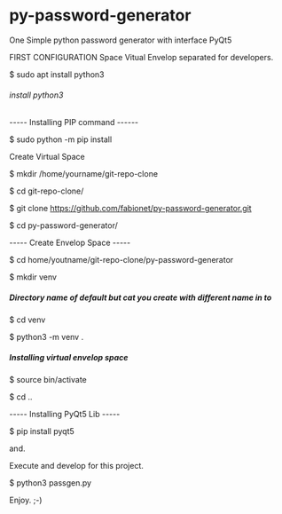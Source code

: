 # py-password-generator
One Simple python password generator with interface PyQt5


FIRST CONFIGURATION Space Vitual Envelop separated for developers.

$ sudo apt install python3     

###### install python3

----- Installing PIP command ------

$ sudo python -m pip install

Create Virtual Space

$ mkdir /home/yourname/git-repo-clone

$ cd git-repo-clone/

$ git clone https://github.com/fabionet/py-password-generator.git

$ cd py-password-generator/

----- Create Envelop Space -----

$ cd home/youtname/git-repo-clone/py-password-generator

$ mkdir venv                                               
##### Directory name of default but cat you create with different name in to

$ cd venv

$ python3 -m venv .                                       
##### Installing virtual envelop space

$ source bin/activate

$ cd ..

----- Installing PyQt5 Lib -----

$ pip install pyqt5

and.

Execute and develop for this project.

$ python3 passgen.py

Enjoy. ;-)

